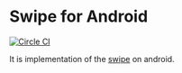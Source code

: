 Swipe for Android
===================

[![Circle CI](https://circleci.com/gh/sys1yagi/swipe-android/tree/master.svg?style=svg)](https://circleci.com/gh/sys1yagi/swipe-android/tree/master)

It is implementation of the [swipe](https://github.com/snakajima/swipe/) on android. 
